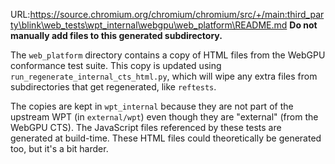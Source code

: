 URL:https://source.chromium.org/chromium/chromium/src/+/main:third_party\blink\web_tests\wpt_internal\webgpu\web_platform\README.md
**Do not manually add files to this generated subdirectory.**

The `web_platform` directory contains a copy of HTML files from the WebGPU
conformance test suite.
This copy is updated using `run_regenerate_internal_cts_html.py`, which will
wipe any extra files from subdirectories that get regenerated, like `reftests`.

The copies are kept in `wpt_internal` because they are not part of the upstream
WPT (in `external/wpt`) even though they are "external" (from the WebGPU CTS).
The JavaScript files referenced by these tests are generated at build-time.
These HTML files could theoretically be generated too, but it's a bit harder.
